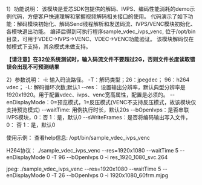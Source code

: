 1）功能说明：
该模块是爱芯SDK包提供的解码、IVPS、编码性能消耗的demo示例代码，方便客户快速理解和掌握视频解码相关接口的使用。
代码演示了如下功能：解码模块初始化、解码Send线程解析和发送码流、IVPS/VENC模块初始化、各模块退出功能。
编译后得到可执行程序sample_vdec_ivps_venc, 位于/opt/bin目录，可用于VDEC->IVPS->VENC、VDEC->VENC功能验证。
该模块解码仅在帧模式下支持，其余模式未做支持。

**【请注意】在32位系统测试时，输入码流文件不要超过2G，否则文件长度读取错误会出现不可预测结果**

2）参数说明：
-i:  输入码流路径。
-T：解码类型；26：jpegdec； 96：h264 vdec；
-L: 解码循环次数;默认1
--res： 设置输出分辨率，默认典型分辨率是1920x1920。用于配置vdec、ivps、venc宽高属性，配置是必须的。
--enDisplayMode：0=预览模式，1=反压模式(VENC不支持反压模式，故该模块仅支持预览模式)
--waitTime: 用例执行时长，默认20s
--bOpenIvps：是否串联IVPS模块，0：否   1：是，默认0
--sWriteFrames：是否将编码输出写入文件， 0： 否  1：是，默认0

使用示例：
查看help信息:
/opt/bin/sample_vdec_ivps_venc

H264协议：
./sample_vdec_ivps_venc --res=1920x1080 --waitTime 5 --enDisplayMode 0 -T 96 --bOpenIvps 0 -i  res_1920_1080_svc.264

jpeg:
./sample_vdec_ivps_venc --res=1920x1080 --waitTime 5 --enDisplayMode 0 -T 26 --bOpenIvps 0 -i  1920x1080_60frm.mjpg

